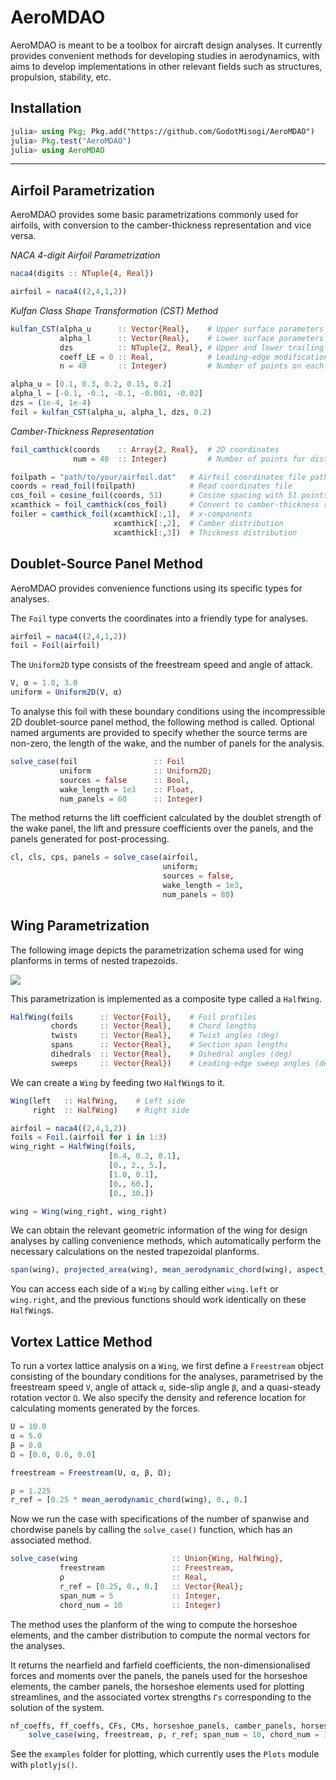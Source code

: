 # AeroMDAO

AeroMDAO is meant to be a toolbox for aircraft design analyses. It currently provides convenient methods for developing studies in aerodynamics, with aims to develop implementations in other relevant fields such as structures, propulsion, stability, etc.

## Installation

```julia
julia> using Pkg; Pkg.add("https://github.com/GodotMisogi/AeroMDAO")
julia> Pkg.test("AeroMDAO")
julia> using AeroMDAO
```
---

## Airfoil Parametrization

AeroMDAO provides some basic parametrizations commonly used for airfoils, with conversion to the camber-thickness representation and vice versa.

*NACA 4-digit Airfoil Parametrization*

```julia
naca4(digits :: NTuple{4, Real})
```

```julia
airfoil = naca4((2,4,1,2))
```

*Kulfan Class Shape Transformation (CST) Method*
```julia
kulfan_CST(alpha_u      :: Vector{Real},	# Upper surface parameters
           alpha_l      :: Vector{Real},	# Lower surface parameters
           dzs          :: NTuple{2, Real},	# Upper and lower trailing edge points
           coeff_LE = 0 :: Real,            # Leading-edge modification coefficient
           n = 40       :: Integer)         # Number of points on each surface
```

```julia
alpha_u = [0.1, 0.3, 0.2, 0.15, 0.2]
alpha_l = [-0.1, -0.1, -0.1, -0.001, -0.02]
dzs = (1e-4, 1e-4)
foil = kulfan_CST(alpha_u, alpha_l, dzs, 0.2)
```

*Camber-Thickness Representation*
```julia
foil_camthick(coords	:: Array{2, Real},	# 2D coordinates
              num = 40	:: Integer)         # Number of points for distributions 
```

```julia
foilpath = "path/to/your/airfoil.dat"   # Airfoil coordinates file path
coords = read_foil(foilpath)            # Read coordinates file
cos_foil = cosine_foil(coords, 51)      # Cosine spacing with 51 points on upper and lower surfaces
xcamthick = foil_camthick(cos_foil)     # Convert to camber-thickness representation
foiler = camthick_foil(xcamthick[:,1],	# x-components
                       xcamthick[:,2],	# Camber distribution
                       xcamthick[:,3])	# Thickness distribution
```

## Doublet-Source Panel Method

AeroMDAO provides convenience functions using its specific types for analyses.

The `Foil` type converts the coordinates into a friendly type for analyses. 

```julia
airfoil = naca4((2,4,1,2))
foil = Foil(airfoil)
```

The `Uniform2D` type consists of the freestream speed and angle of attack. 

```julia
V, α = 1.0, 3.0 
uniform = Uniform2D(V, α)
```

To analyse this foil with these boundary conditions using the incompressible 2D doublet-source panel method, the following method is called. Optional named arguments are provided to specify whether the source terms are non-zero, the length of the wake, and the number of panels for the analysis.

```julia
solve_case(foil                 :: Foil
           uniform              :: Uniform2D;
           sources = false      :: Bool,
           wake_length = 1e3    :: Float,
           num_panels = 60      :: Integer)
```

The method returns the lift coefficient calculated by the doublet strength of the wake panel, the lift and pressure coefficients over the panels, and the panels generated for post-processing.

```julia
cl, cls, cps, panels = solve_case(airfoil,
                                  uniform;
                                  sources = false,
                                  wake_length = 1e3,
                                  num_panels = 80)
```

## Wing Parametrization

The following image depicts the parametrization schema used for wing planforms in terms of nested trapezoids.

![](https://godot-bloggy.xyz/post/diagrams/WingGeometry.svg)

This parametrization is implemented as a composite type called a `HalfWing`.

```julia
HalfWing(foils		:: Vector{Foil},	# Foil profiles
         chords		:: Vector{Real},	# Chord lengths
         twists		:: Vector{Real},	# Twist angles (deg)
         spans		:: Vector{Real},	# Section span lengths
         dihedrals	:: Vector{Real},	# Dihedral angles (deg)
         sweeps		:: Vector{Real})	# Leading-edge sweep angles (deg)
```

We can create a `Wing` by feeding two `HalfWing`s to it.

```julia
Wing(left	:: HalfWing,	# Left side
     right	:: HalfWing)	# Right side
```

```julia
airfoil = naca4((2,4,1,2))
foils = Foil.(airfoil for i in 1:3)
wing_right = HalfWing(foils,
                      [0.4, 0.2, 0.1],
                      [0., 2., 5.],
                      [1.0, 0.1],
                      [0., 60.],
                      [0., 30.])

wing = Wing(wing_right, wing_right)
```

We can obtain the relevant geometric information of the wing for design analyses by calling convenience methods, which automatically perform the necessary calculations on the nested trapezoidal planforms.

```julia
span(wing), projected_area(wing), mean_aerodynamic_chord(wing), aspect_ratio(wing)
```

You can access each side of a `Wing` by calling either `wing.left` or `wing.right`, and the previous functions should work identically on these `HalfWing`s.

## Vortex Lattice Method

To run a vortex lattice analysis on a `Wing`, we first define a `Freestream` object consisting of the boundary conditions for the analyses, parametrised by the freestream speed `V`, angle of attack `α`, side-slip angle `β`, and a quasi-steady rotation vector `Ω`. We also specify the density and reference location for calculating moments generated by the forces.

```julia
U = 10.0
α = 5.0
β = 0.0
Ω = [0.0, 0.0, 0.0]

freestream = Freestream(U, α, β, Ω);

ρ = 1.225
r_ref = [0.25 * mean_aerodynamic_chord(wing), 0., 0.]
```

Now we run the case with specifications of the number of spanwise and chordwise panels by calling the `solve_case()` function, which has an associated method.
```julia
solve_case(wing                     :: Union{Wing, HalfWing},
           freestream               :: Freestream,
           ρ                        :: Real,
           r_ref = [0.25, 0., 0.]   :: Vector{Real};
           span_num = 5             :: Integer,
           chord_num = 10           :: Integer)
```

The method uses the planform of the wing to compute the horseshoe elements, and the camber distribution to compute the normal vectors for the analyses.

It returns the nearfield and farfield coefficients, the non-dimensionalised forces and moments over the panels, the panels used for the horseshoe elements, the camber panels, the horseshoe elements used for plotting streamlines, and the associated vortex strengths `Γs` corresponding to the solution of the system.
```julia
nf_coeffs, ff_coeffs, CFs, CMs, horseshoe_panels, camber_panels, horseshoes, Γs = 
    solve_case(wing, freestream, ρ, r_ref; span_num = 10, chord_num = 10) 
```

See the `examples` folder for plotting, which currently uses the `Plots` module with `plotlyjs()`.